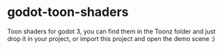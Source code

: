 # godot-toon-shaders
Toon shaders for godot 3, you can find them in the Toonz folder and just drop it in your project, or import this project and open the demo scene :)
